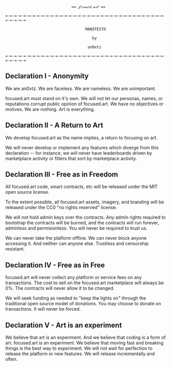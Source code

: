 ```
                             == 𝒻๏𝒸𝓊𝓈𝑒𝒹.𝒶𝓇𝓉 ==

=-=-=-=-=-=-=-=-=-=-=-=-=-=-=-=-=-=-=-=-=-=-=-=-=-=-=-=-=-=-=-=-=-=-=-=-=-=-=-=

                                   MANIFESTO

                                      by

                                    an0xtz

=-=-=-=-=-=-=-=-=-=-=-=-=-=-=-=-=-=-=-=-=-=-=-=-=-=-=-=-=-=-=-=-=-=-=-=-=-=-=-=
```

## Declaration I - Anonymity

We are an0xtz. We are faceless. We are nameless. We are unimportant.

focused.art must stand on it's own. We will not let our personas, names, or reputations corrupt public opinion of focused.art. We have no objectives or motives. We are nothing. Art is everything.

## Declaration II - A Return to Art

We develop focused.art as the name implies, a return to focusing on art.

We will never develop or implement any features which diverge from this declaration -- for instance, we will never have leaderboards driven by marketplace activity or filters that sort by marketplace activity.

## Declaration III - Free as in Freedom

All focused.art code, smart contracts, etc will be released under the MIT open source license.

To the extent possible, all focused.art assets, imagery, and branding will be released under the CC0 "no rights reserved" license.

We will not hold admin keys over the contracts. Any admin rights required to bootstrap the contracts will be burned, and the contracts will run forever, adminless and permisionless. You will never be required to trust us.

We can never take the platform offline. We can never block anyone accessing it. And neither can anyone else. Trustless and censorship resistant.

## Declaration IV - Free as in Free

focused.art will never collect any platform or service fees on any transactions. The cost to sell on the focused.art marketplace will always be 0%. The contracts will never allow it to be changed.

We will seek funding as needed to "keep the lights on" through the traditional open source model of donations. You may choose to donate on transactions. It will never be forced.

## Declaration V - Art is an experiment

We believe that art is an experiment. And we believe that coding is a form of art. focused.art is an experiment. We believe that moving fast and breaking things is the best way to experiment. We will not wait for perfection to release the platform or new features. We will release incrementally and often.
